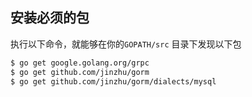 ## 安装必须的包

执行以下命令，就能够在你的`GOPATH/src` 目录下发现以下包
```bash
$ go get google.golang.org/grpc
$ go get github.com/jinzhu/gorm
$ go get github.com/jinzhu/gorm/dialects/mysql
```